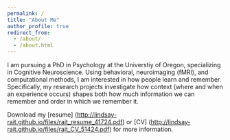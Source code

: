 ```yaml
---
permalink: /
title: "About Me"
author_profile: true
redirect_from: 
  - /about/
  - /about.html
---
```


<!-- Google tag (gtag.js) -->
<script async src="https://www.googletagmanager.com/gtag/js?id=G-DSE37TPFBZ"></script>
<script>
  window.dataLayer = window.dataLayer || [];
  function gtag(){dataLayer.push(arguments);}
  gtag('js', new Date());

  gtag('config', 'G-DSE37TPFBZ');
</script>


I am pursuing a PhD in Psychology at the Universtiy of Oregon, specializing in Cognitive Neuroscience. Using behavioral, neuroimaging (fMRI), and computational methods, I am interested in how people learn and remember. Specifically, my research projects investigate how context (where and when an experience occurs) shapes both how much information we can remember and order in which we remember it.

Download my [resume] (http://lindsay-rait.github.io/files/rait_resume_41724.pdf) or [CV] (http://lindsay-rait.github.io/files/rait_CV_51424.pdf) for more information.
